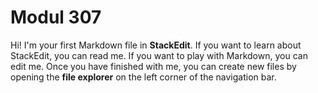 # Modul 307

Hi! I'm your first Markdown file in **StackEdit**. If you want to learn about StackEdit, you can read me. If you want to play with Markdown, you can edit me. Once you have finished with me, you can create new files by opening the **file explorer** on the left corner of the navigation bar.


<!--stackedit_data:
eyJoaXN0b3J5IjpbLTI5ODkwNjIwNCwxNDY5MTg1OTJdfQ==
-->